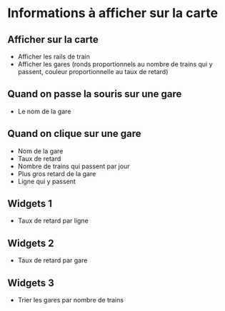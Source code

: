 # Informations à afficher sur la carte

## Afficher sur la carte

- Afficher les rails de train
- Afficher les gares (ronds proportionnels au nombre de trains qui y passent, couleur proportionnelle au taux de retard)

## Quand on passe la souris sur une gare

- Le nom de la gare

## Quand on clique sur une gare

- Nom de la gare
- Taux de retard 
- Nombre de trains qui passent par jour
- Plus gros retard de la gare
- Ligne qui y passent

## Widgets 1

- Taux de retard par ligne

## Widgets 2

- Taux de retard par gare

## Widgets 3

- Trier les gares par nombre de trains
